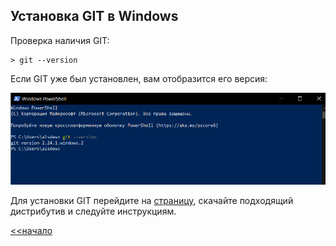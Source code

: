 ## Установка GIT в Windows

Проверка наличия GIT:

```
> git --version
```
Если GIT уже был установлен, вам отобразится его версия:

![](PHP.5.5.3.png)

Для установки GIT перейдите на [страницу](https://git-scm.com/download/win), скачайте подходящий дистрибутив и следуйте инструкциям.

[<<начало](./readme.md) 
